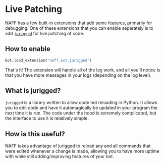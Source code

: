 # Live Patching

NAFF has a few built-in extensions that add some features, primarily for debugging. One of these extensions that you can enable separately is to add [`jurigged`](https://github.com/breuleux/jurigged) for live patching of code.

## How to enable

```py
bot.load_extension("naff.ext.jurigged")
```

That's it! The extension will handle all of the leg work, and all you'll notice is that you have more messages in your logs (depending on the log level).

## What is jurigged?

`jurigged` is a library written to allow code hot reloading in Python. It allows you to edit code and have it automagically be updated in your program the next time it is run. The code under the hood is extremely complicated, but the interface to use it is relatively simple.

## How is this useful?

NAFF takes advantage of jurigged to reload any and all commands that were edited whenever a change is made, allowing you to have more uptime with while still adding/improving features of your bot.
